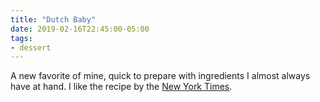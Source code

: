```yaml
---
title: "Dutch Baby"
date: 2019-02-16T22:45:00-05:00
tags:
- dessert
---
```


A new favorite of mine, quick to prepare with ingredients I almost always have at hand. I like the recipe by the [New York Times](https://cooking.nytimes.com/recipes/6648-dutch-baby).
